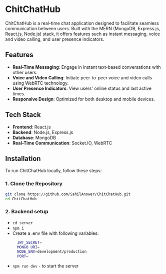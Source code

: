 # ChitChatHub

ChitChatHub is a real-time chat application designed to facilitate seamless communication between users. Built with the MERN (MongoDB, Express.js, React.js, Node.js) stack, it offers features such as instant messaging, voice and video calling, and user presence indicators.

## Features

- **Real-Time Messaging**: Engage in instant text-based conversations with other users.
- **Voice and Video Calling**: Initiate peer-to-peer voice and video calls using WebRTC technology.
- **User Presence Indicators**: View users' online status and last active times.
- **Responsive Design**: Optimized for both desktop and mobile devices.

## Tech Stack

- **Frontend**: React.js
- **Backend**: Node.js, Express.js
- **Database**: MongoDB
- **Real-Time Communication**: Socket.IO, WebRTC

## Installation

To run ChitChatHub locally, follow these steps:

### 1. Clone the Repository

```bash
git clone https://github.com/SahilAnower/ChitChatHub.git
cd ChitChatHub
```

### 2. Backend setup

- `cd server`
- `npm i`
- Create a .env file with following variables:
  ```bash
    JWT_SECRET=
    MONGO_URI=
    NODE_ENV=development/production
    PORT=
  ```
- `npm run dev` - to start the server
